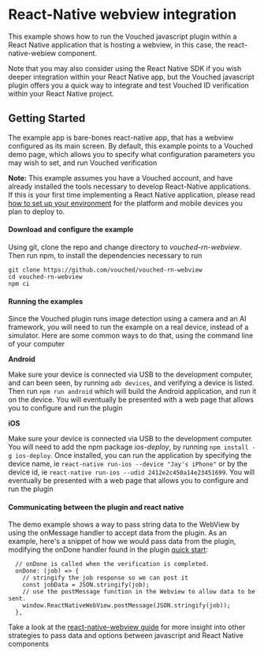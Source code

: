 # React-Native webview integration

This example shows how to run the Vouched javascript plugin within a React Native application that is hosting a webview, in this case, the react-native-webiew component.

Note that you may also consider using the React Native SDK if you wish deeper integration within your React Native app, but the Vouched javascript plugin offers you a quick way to integrate and test Vouched ID verification within your React Native project.

## Getting Started

The example app is bare-bones react-native app, that has a webview configured as its main screen. By default, this example points to a Vouched demo page, which allows you to specify what configuration parameters you may wish to set, and run Vouched verification

**Note:** This example assumes you have a Vouched account, and have already installed the tools necessary to develop React-Native applications. If this is your first time implementing a React Native application, please read [how to set up your environment](https://reactnative.dev/docs/environment-setup) for the platform and mobile devices you plan to deploy to.

#### Download and configure the example

Using git, clone the repo and change directory to _vouched-rn-webview_. Then run npm, to install the dependencies necessary to run

```shell
git clone https://github.com/vouched/vouched-rn-webview
cd vouched-rn-webview
npm ci
```

#### Running the examples

Since the Vouched plugin runs image detection using a camera and an AI framework, you will need to run the example on a real device, instead of a simulator. Here are some common ways to do that, using the command line of your computer

**Android**

Make sure your device is connected via USB to the development computer, and can been seen, by running `adb devices`, and verifying a device is listed. Then run `npm run android` which will build the Android application, and run it on the device. You will eventually be presented with a web page that allows you to configure and run the plugin

**iOS**

Make sure your device is connected via USB to the development computer. You will need to add the npm package _ios-deploy_, by running `npm install -g ios-deploy`. Once installed, you can run the application by specifying the device name, ie `react-native run-ios --device "Jay's iPhone"` or by the device id, ie `react-native run-ios --udid 2412e2c450a14e23451699`. You will eventually be presented with a web page that allows you to configure and run the plugin

#### Communicating between the plugin and react native

The demo example shows a way to pass string data to the WebView by using the onMessage handler to accept data from the plugin. As an example, here's a snippet of how we would pass data from the plugin, modifying the onDone handler found in the plugin [quick start](https://docs.vouched.id/docs/js-plugin#quick-start-code):

```
  // onDone is called when the verification is completed.
  onDone: (job) => {
    // stringify the job response so we can post it
    const jobData = JSON.stringify(job);
    // use the postMessage function in the Webview to allow data to be sent.
    window.ReactNativeWebView.postMessage(JSON.stringify(job));
  },
```

Take a look at the [react-native-webview guide](https://github.com/react-native-webview/react-native-webview/blob/master/docs/Guide.md) for more insight into other strategies to pass data and options between javascript and React Native components
